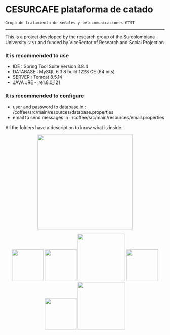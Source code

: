﻿  CESURCAFE plataforma de catado
=========================================

	Grupo de tratamiento de señales y telecomunicaciones GTST  
--------------------------------------------------------
This is a project developed by the research group of the Surcolombiana University `GTST` and funded by ViceRector of Research and Social Projection
### It is recommended to use
  * IDE : Spring Tool Suite Version 3.8.4
  * DATABASE : MySQL 6.3.8 build 1228 CE (64 bits)
  * SERVER : Tomcat 8.5.14
  * JAVA JRE - jre1.8.0_121

 ### It is recommended to configure
  * user and password to database in : /coffee/src/main/resources/database.properties
  * email to send messages in : /coffee/src/main/resources/email.properties


  
All the folders have a description to know what is inside.
<p align="center">
<img src="https://lh3.googleusercontent.com/vBxw6hxP-oozJXRn7VTXtwAxJ_U0rddv_A9xiQZVFCy2OVVcC2lTonvll4ZnjfgddYdE_Ubgf53-33FmoGMFe9yKsWqiowHcmt6jVgNLHIB6a42L08XLBn4wmQUeAvOUVRMH4P7miGX83mm6s4rRqqTALwKc1pfpsWj6zF44RnI_8hR3490UH0fky0q5gH_3Drp6TxlBCt-iIsa7j05h4FL8ADedsObjKwC5TCjNJa8S4jCkb0Eg58COn8tjabu9JI4iImtt1TfcpxD6gZ_zLuw7UMkTeYqByMs6ZO9t5RjmydfJEzmus6kVJUF6VchR583XYZVoEvthgZcxFfFDJklPHdtvakPTEbqAXY91OiseKnHAHK_0rUTQchGUqCVKouPxoWdLhWsrafrkFfzqR6VZaYPBYzr8PbVzkXrnBb9b4YZP9guYkMmRyuvsbQDQaW758hzaOcv9JMQhXb-mE6QPQ49UHs6hsy7ptXiYGFw6skHrodZ1WW43ovgKmXqtvdLDOQb5J7NPeAkWDn78cvTV5s6KNk3BS4zfX1m614UVpTOOpHI5aRT6J7yeorYYMJlY8pCaqizhMRz0HBkdlQakLQ5D-srjXjDl-utmfGRUIfk8HK8=w653-h220-no" width="300"  />
</p>

<p align="center">
 <img src="http://www.vozidea.com/wp-content/uploads/2016/06/Java-logo.png" width="100"  />
  <img src="https://upload.wikimedia.org/wikipedia/commons/7/7b/Tomcat-logo.svg" width="100"  />
  <img src="https://spring.io/img/spring-by-pivotal.png" width="150"/>
  <img src="https://www.mysql.com/common/logos/logo-mysql-170x115.png" width="100"  />
  <img src="https://cdn-images-1.medium.com/max/2000/1*l4xICbIIYlz1OTymWCoUTw.jpeg" width="100" /> 
  <img src="http://blog.calat.com/wp-content/uploads/2013/05/jquery_logo.png" width="150"  />
</p>


